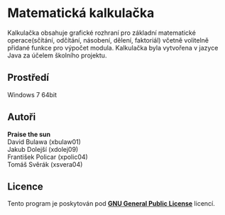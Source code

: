 ﻿# Matematická kalkulačka 
Kalkulačka obsahuje grafické rozhraní pro základní matematické operace(sčítání, odčítání, násobení, dělení, faktoriál) včetně volitelně přidané funkce pro výpočet modula. Kalkulačka byla vytvořena v jazyce Java za účelem školního projektu.

## Prostředí 
Windows 7 64bit

## Autoři 
**Praise the sun** <br />
David Bulawa (xbulaw01) <br />
Jakub Dolejší (xdolej09) <br />
František Policar (xpolic04) <br />
Tomáš Svěrák (xsvera04)

## Licence
Tento program je poskytován pod **[GNU General Public License](https://cs.wikipedia.org/wiki/GNU_General_Public_License)** licencí.
